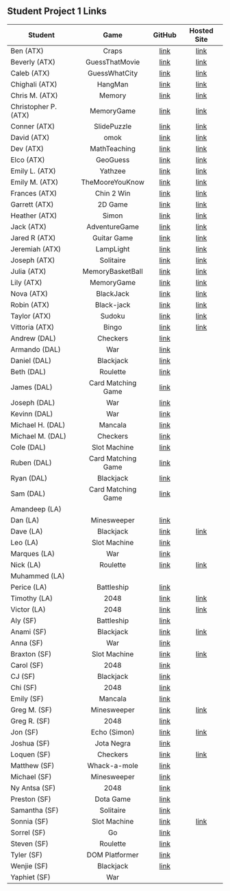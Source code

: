 ## Student Project 1 Links

| Student | Game | GitHub | Hosted Site |
|---|:---:|:---:|:---:|
| Ben (ATX) | Craps | [link](https://github.com/ManliestBen/Craps) | [link](http://crappy-craps.surge.sh/) |
| Beverly (ATX) | GuessThatMovie | [link](https://github.com/beverlyosoria/Unit-1-Project) | [link](http://moviegame.surge.sh/) |
| Caleb (ATX) | GuessWhatCity | [link](https://github.com/snsaleh1/GAProject1) | [link](https://rep-your-city-ga19.surge.sh) |
| Chighali (ATX) | HangMan | [link](https://github.com/ChighaliMknss/Unit-One-Project) | [link](https://chighalimknss.github.io/Unit-One-Project/) |
| Chris M. (ATX) | Memory | [link](https://github.com/mayfielc/Unit-1-Project.git) | [link](https://dendecardgame.surge.sh/) |
| Christopher P. (ATX) | MemoryGame | [link](https://github.com/600rrchris/Unit-1-project.git) | [link](http://damaging-class.surge.sh/) |
| Conner (ATX) | SlidePuzzle | [link](https://github.com/ConnerMcCabe/project1) | [link](http://stressedofficeguy.surge.sh/) |
| David (ATX) | omok | [link](https://github.com/eyybaebae/omok) | [link](http://direful-notebook.surge.sh/) |
| Dev (ATX) | MathTeaching | [link](https://github.com/Dev-94/unit1_project) | [link](https://dev-94.github.io/unit1_project/) |
| Elco (ATX) | GeoGuess | [link](https://github.com/eag58914/2048_project) | [link](http://kindhearted-use.surge.sh ) |
| Emily L. (ATX) | Yathzee | [link](https://github.com/emgrebe/Yahtzee-Game) | [link](https://github.com/emgrebe/Yahtzee-Game/tree/gh-pages) |
| Emily M. (ATX) | TheMooreYouKnow | [link](https://github.com/efm0004/the-moore-you-know.git) | [link](http://anxious-spark.surge.sh/) |
| Frances (ATX) | Chin 2 Win | [link](https://github.com/fcancio/chin2win) | [link](https://fcancio.github.io/chin2win/) |
| Garrett (ATX) | 2D Game | [link](https://github.com/garryc5/TetrisGame) | [link](https://garryc5.github.io/TetrisGame/) |
| Heather (ATX) | Simon | [link](https://github.com/MetaHeather/Unit1Project) | [link](https://hnesimon.surge.sh/) |
| Jack (ATX) | AdventureGame | [link](https://github.com/Jground-33/Adventure-Game) | [link](https://jground-33.github.io/Adventure-Game/) |
| Jared R (ATX) | Guitar Game | [link](https://github.com/jrodriguez082046/Unit-1-Project-.git) | [link](http://pedal-zone.surge.sh/) |
| Jeremiah (ATX) | LampLight | [link](https://github.com/JMHGZ/unit1-project) | [link](https://jmhgz.github.io/unit1-project/) |
| Joseph (ATX) | Solitaire | [link](https://github.com/SleepyJosus/Solitaire) | [link](https://sleepyjosus.github.io/Solitaire/) |
| Julia (ATX) | MemoryBasketBall | [link](https://github.com/julia-nichole/unit-1-game) | [link](http://unit-1-nba.surge.sh) |
| Lily (ATX) | MemoryGame | [link](https://github.com/lilymbest/Unit-1-Project) | [link](https://lilymbest.github.io/Unit-1-Project/) |
| Nova (ATX) | BlackJack | [link](https://github.com/nhasley/Black-Jack-) | [link](http://novahasleyblackjack.surge.sh/) |
| Robin (ATX) | Black-jack | [link](https://github.com/robified/unit-1-project) | [link](https://robified.github.io/unit-1-project/) |
| Taylor (ATX) | Sudoku | [link](https://github.com/tlacerte/Sudoku---JS-HTML-CSS) | [link](http://taylor-sudoku.surge.sh/) |
| Vittoria (ATX) | Bingo | [link](https://github.com/vittoriaerdem/project1) | [link](https://vittoriaerdem.github.io/bingo-game/) |
| Andrew (DAL) | Checkers | [link](https://github.com/atheismann/checkers/tree/development/) |  |
| Armando (DAL) | War | [link](https://github.com/Drag49487Jr/War-Game) |  |
| Daniel (DAL) | Blackjack | [link](https://github.com/dc3430/BlackJack) |  |
| Beth (DAL) | Roulette | [link](https://github.com/bethsmith0623/Roulette) |  |
| James (DAL) | Card Matching Game | [link](https://github.com/newmediarecordings/myproject1) |  |
| Joseph (DAL) | War | [link](https://github.com/Jhunted/myproject1) |  |
| Kevinn (DAL) | War | [link](https://github.com/kevinnarbas/war-game-project1) |  |
| Michael H. (DAL) | Mancala | [link](https://github.com/mhinte91/ProjectOne) |  |
| Michael M. (DAL) | Checkers | [link](https://github.com/Mad-Hatter-1865/Checkers) |  |
| Cole (DAL) | Slot Machine | [link](https://github.com/41Holmes41/myproject1) |  |
| Ruben (DAL) | Card Matching Game | [link](https://github.com/rcaceres1/MatchingGame1) |  |
| Ryan (DAL) | Blackjack | [link](https://github.com/RyanPGeorge/project1-blackjack) |  |
| Sam (DAL) | Card Matching Game | [link](https://github.com/samiduara/card-matching-game) |  |
| Amandeep (LA) |  |  |  |
| Dan (LA) | Minesweeper | [link](https://github.com/seagrendaniel/Mime-Sweeper) |  |
| Dave (LA) | Blackjack | [link](https://github.com/davekoncsol/black-jack) | [link](https://davekoncsol.github.io/black-jack/) |
| Leo (LA) | Slot Machine | [link](https://github.com/leonelRos/Slot-machine) |  |
| Marques (LA) | War | [link](https://github.com/Mjsmith30/game-of-war) |  |
| Nick (LA) | Roulette | [link](https://github.com/nbai123/Roulette) | [link](https://nbai123.github.io/Roulette/) |
| Muhammed (LA) |  |  |  |
| Perice (LA) | Battleship | [link](https://github.com/perice-pope/Battle-Assembly_4_000) |  |
| Timothy (LA) | 2048 | [link](https://github.com/TimCross1994/2048-Game) | [link](https://timcross1994.github.io/2048-Game/) |
| Victor (LA) | 2048 | [link](https://github.com/TimeForZeros/Game-2048) | [link](https://timeforzeros.github.io/Game-2048/) |
| Aly (SF) | Battleship | [link](https://github.com/alynguyen/battle-ship) |  |
| Anami (SF) | Blackjack | [link](https://github.com/anami-sf/blackjack-v2) | [link](https://anami-sf.github.io/blackjack-v2/) |
| Anna (SF) | War | [link](https://github.com/1anya1/War) |  |
| Braxton (SF) | Slot Machine | [link](https://github.com/codenerd21/Slot-Machine.git) | [link](https://codenerd21.github.io/Slot-Machine/) |
| Carol (SF) | 2048 | [link](https://github.com/carolsand/TwentyFoutyEight) |  |
| CJ (SF) | Blackjack | [link](https://github.com/cjs83/blackjack) |  |
| Chi (SF) | 2048 | [link](https://github.com/Chi37/2048) |  |
| Emily (SF) | Mancala | [link](https://github.com/emilyc729/mancala) |  |
| Greg M. (SF) | Minesweeper | [link](https://github.com/g-merrill/minesweeper) | [link](g-merrill.github.io/minesweeper/) |
| Greg R. (SF) | 2048 | [link](https://github.com/franics925/2048) |  |
| Jon (SF) | Echo (Simon) | [link](https://github.com/simpleCodify/Project-Echo) | [link](https://simplecodify.github.io/Project-Echo/) |
| Joshua (SF) | Jota Negra | [link](https://github.com/jusselman/jotaNegra) |  |
| Loquen (SF) | Checkers | [link](https://github.com/Loquen/checkers) | [link](https://loquen.github.io/checkers/) |
| Matthew (SF) | Whack-a-mole | [link](https://github.com/mrobin88/Wack-a-mole) |  |
| Michael (SF) | Minesweeper | [link](https://github.com/mihof/minesweeper-project) |  |
| Ny Antsa (SF) | 2048 | [link](https://github.com/NyAntsaR/2048_Game) |  |
| Preston (SF) | Dota Game | [link](https://github.com/prestonhom/DotaGame) |  |
| Samantha (SF) | Solitaire | [link](https://github.com/Samantha2233/Solitaire) |  |
| Sonnia (SF) | Slot Machine | [link](https://github.com/brownbugz/slotmachine) | [link](https://brownbugz.github.io/slotmachine/) |
| Sorrel (SF) | Go | [link](https://github.com/sorrelbri/browser-go) |  |
| Steven (SF) | Roulette | [link](https://git.generalassemb.ly/ssotosf/roulette_game) |  |
| Tyler (SF) | DOM Platformer | [link](https://github.com/tvilla0000/Project-1) |  |
| Wenjie (SF) | Blackjack | [link](https://github.com/wenwenkp/black-jack) |  |
| Yaphiet (SF) | War |  |  |
